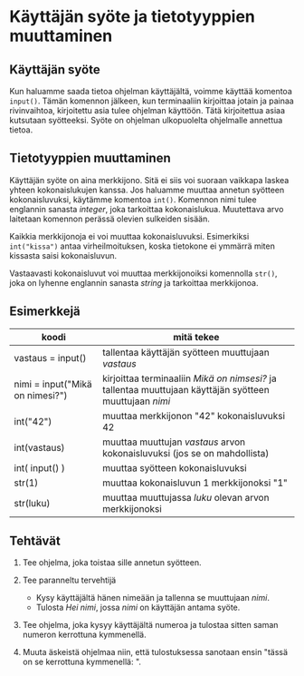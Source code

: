 # Käyttäjän syöte ja tietotyyppien muuttaminen

## Käyttäjän syöte

Kun haluamme saada tietoa ohjelman käyttäjältä, voimme käyttää komentoa `input()`. Tämän komennon jälkeen, kun terminaaliin kirjoittaa jotain ja painaa rivinvaihtoa, kirjoitettu asia tulee ohjelman käyttöön. Tätä kirjoitettua asiaa kutsutaan syötteeksi. Syöte on ohjelman ulkopuolelta ohjelmalle annettua tietoa.

## Tietotyyppien muuttaminen

Käyttäjän syöte on aina merkkijono. Sitä ei siis voi suoraan vaikkapa laskea yhteen kokonaislukujen kanssa. Jos haluamme muuttaa annetun syötteen kokonaisluvuksi, käytämme komentoa `int()`. Komennon nimi tulee englannin sanasta _integer_, joka tarkoittaa kokonaislukua. Muutettava arvo laitetaan komennon perässä olevien sulkeiden sisään.

Kaikkia merkkijonoja ei voi muuttaa kokonaisluvuksi. Esimerkiksi `int("kissa")` antaa virheilmoituksen, koska tietokone ei ymmärrä miten kissasta saisi kokonaisluvun.

Vastaavasti kokonaisluvut voi muuttaa merkkijonoiksi komennolla `str()`, joka on lyhenne englannin sanasta _string_ ja tarkoittaa merkkijonoa.

## Esimerkkejä

| koodi | mitä tekee |
| ----- | ---------- |
| vastaus = input() | tallentaa käyttäjän syötteen muuttujaan _vastaus_ |
| nimi = input("Mikä on nimesi?") | kirjoittaa terminaaliin _Mikä on nimsesi?_ ja tallentaa muuttujaan käyttäjän syötteen muuttujaan _nimi_|
|int("42")| muuttaa merkkijonon "42" kokonaisluvuksi 42|
|int(vastaus) | muuttaa muuttujan _vastaus_ arvon kokonaisluvuksi (jos se on mahdollista)|
|int( input() )| muuttaa syötteen kokonaisluvuksi |
| str(1) | muuttaa kokonaisluvun 1 merkkijonoksi "1"|
| str(luku) | muuttaa muuttujassa _luku_ olevan arvon merkkijonoksi |

## Tehtävät

1. Tee ohjelma, joka toistaa sille annetun syötteen.

1. Tee paranneltu tervehtijä
    - Kysy käyttäjältä hänen nimeään ja tallenna se muuttujaan _nimi_.
    - Tulosta _Hei nimi_, jossa _nimi_ on käyttäjän antama syöte.

1. Tee ohjelma, joka kysyy käyttäjältä numeroa ja tulostaa sitten saman numeron kerrottuna kymmenellä.

1. Muuta äskeistä ohjelmaa niin, että tulostuksessa sanotaan ensin "tässä on se kerrottuna kymmenellä: ".